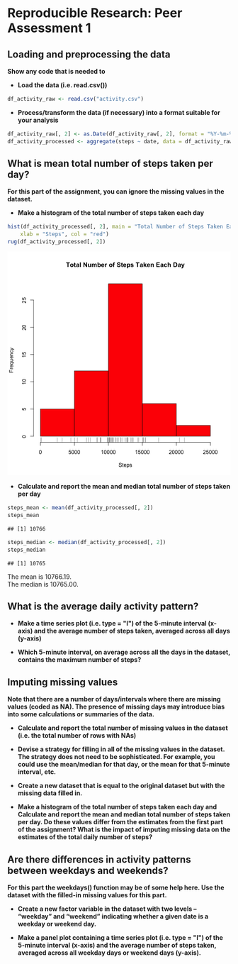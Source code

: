 # Reproducible Research: Peer Assessment 1



## Loading and preprocessing the data

__Show any code that is needed to__

* __Load the data (i.e. read.csv())__


```r
df_activity_raw <- read.csv("activity.csv")
```


* __Process/transform the data (if necessary) into a format suitable for your analysis__


```r
df_activity_raw[, 2] <- as.Date(df_activity_raw[, 2], format = "%Y-%m-%d")
df_activity_processed <- aggregate(steps ~ date, data = df_activity_raw, FUN = sum)
```


## What is mean total number of steps taken per day?

__For this part of the assignment, you can ignore the missing values in the dataset.__

* __Make a histogram of the total number of steps taken each day__


```r
hist(df_activity_processed[, 2], main = "Total Number of Steps Taken Each Day", 
    xlab = "Steps", col = "red")
rug(df_activity_processed[, 2])
```

![plot of chunk plot_steps_per_day](figure/plot_steps_per_day.png) 


* __Calculate and report the mean and median total number of steps taken per day__


```r
steps_mean <- mean(df_activity_processed[, 2])
steps_mean
```

```
## [1] 10766
```

```r
steps_median <- median(df_activity_processed[, 2])
steps_median
```

```
## [1] 10765
```


The mean is 10766.19.  
The median is 10765.00.

## What is the average daily activity pattern?

* __Make a time series plot (i.e. type = "l") of the 5-minute interval (x-axis) and the average number of steps taken, averaged across all days (y-axis)__

* __Which 5-minute interval, on average across all the days in the dataset, contains the maximum number of steps?__

## Imputing missing values

__Note that there are a number of days/intervals where there are missing values (coded as NA). The presence of missing days may introduce bias into some calculations or summaries of the data.__

* __Calculate and report the total number of missing values in the dataset (i.e. the total number of rows with NAs)__

* __Devise a strategy for filling in all of the missing values in the dataset. The strategy does not need to be sophisticated. For example, you could use the mean/median for that day, or the mean for that 5-minute interval, etc.__

* __Create a new dataset that is equal to the original dataset but with the missing data filled in.__

* __Make a histogram of the total number of steps taken each day and Calculate and report the mean and median total number of steps taken per day. Do these values differ from the estimates from the first part of the assignment? What is the impact of imputing missing data on the estimates of the total daily number of steps?__

## Are there differences in activity patterns between weekdays and weekends?

__For this part the weekdays() function may be of some help here. Use the dataset with the filled-in missing values for this part.__

* __Create a new factor variable in the dataset with two levels – “weekday” and “weekend” indicating whether a given date is a weekday or weekend day.__

* __Make a panel plot containing a time series plot (i.e. type = "l") of the 5-minute interval (x-axis) and the average number of steps taken, averaged across all weekday days or weekend days (y-axis).__

